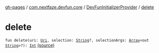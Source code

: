 [gh-pages](../../index.md) / [com.nextfaze.devfun.core](../index.md) / [DevFunInitializerProvider](index.md) / [delete](.)

# delete

`fun delete(uri: `[`Uri`](https://developer.android.com/reference/android/net/Uri.html)`, selection: `[`String`](https://kotlinlang.org/api/latest/jvm/stdlib/kotlin/-string/index.html)`?, selectionArgs: `[`Array`](https://kotlinlang.org/api/latest/jvm/stdlib/kotlin/-array/index.html)`<out `[`String`](https://kotlinlang.org/api/latest/jvm/stdlib/kotlin/-string/index.html)`>?): `[`Int`](https://kotlinlang.org/api/latest/jvm/stdlib/kotlin/-int/index.html) [(source)](https://github.com/NextFaze/dev-fun/tree/master/devfun/src/main/java/com/nextfaze/devfun/core/DevFun.kt#L55)